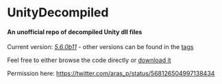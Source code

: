 # UnityDecompiled
#### An unofficial repo of decompiled Unity dll files

Current version: [*5.6.0b11*](http://beta.unity3d.com/download/a13db154d9f7/download.html) - other versions can be found in the [tags](https://github.com/CarlosHBC/UnityDecompiled/tags)

Feel free to either browse the code directly or [download it](https://github.com/CarlosHBC/UnityDecompiled/archive/beta.zip)

Permission here: https://twitter.com/aras_p/status/568126504997138434
